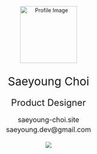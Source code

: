 <div style="text-align: center;">
  <img src="https://storage.googleapis.com/elice_04/private/logo.png" alt="Profile Image" width="150" height="150" />
  <p style="margin-bottom: 10px; font-size:30px">Saeyoung Choi</p>
  <p style="margin-bottom: 20px; font-weight: normal; font-size:24px">Product Designer</p>

  <p style="font-size: 18px; margin: 5px 0;">
    <a href="https://www.saeyoung-choi.site" style="text-decoration: none; color: inherit;">
      saeyoung-choi.site
    </a>
  </p>
  <p style="font-size: 18px; margin: 5px 0;">saeyoung.dev@gmail.com</p>

  <br/>

  <a href="https://hits.seeyoufarm.com">
    <img src="https://hits.seeyoufarm.com/api/count/incr/badge.svg?url=https%3A%2F%2Fgithub.com%effysogood&count_bg=%23000000&title_bg=%23000000&icon=github.svg&icon_color=%23FFFFFF&title=Github&edge_flat=true"/>
  </a>
</div>
